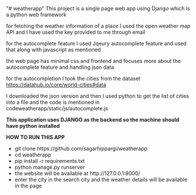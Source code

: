"# weatherapp" 
This project is a single page web app using Django which is a python web framework 

for fetching the weather information of a place I used the open weather map API and I have used the key provided to me through email 

for the autocomplete feature I used Jqeury autocomplete feature and used that along with javascript as mentioned 

the web page has minimal css and frontend and focuses more about the autocomplete feature and handling json data 

for the autocompletion I took the cities from the dataset  https://datahub.io/core/world-cities#data 

I downloaded the json version and then I used python to get the list of cities into a file  and the code is mentioned in codeweatherapp/static/js/autocomplete.js

<b> This application uses DJANGO as the backend so the machine should  have python installed</b>

<b> HOW TO RUN THIS APP</b>
  
<ul>
  <li>git clone https://github.com/sagarhippargi/weatherapp </li>
  <li>cd weatherapp</li>
  <li>pip install -r requirements.txt</li>
  <li>python manage.py runserver</li>
  <li>the website will be available at http://127.0.0.1:8000/</li>
  <li> enter the city in the search city and the weather details will be available in the page </li> 
</ul>
